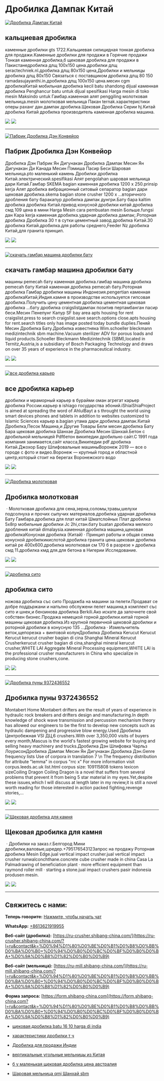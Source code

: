# Дробилка Дампак Китай

<a href="https://swt.shibang-china.com/?l=ru&img&k=%D0%94%D1%80%D0%BE%D0%B1%D0%B8%D0%BB%D0%BA%D0%B0+%D0%94%D0%B0%D0%BC%D0%BF%D0%B0%D0%BA+%D0%9A%D0%B8%D1%82%D0%B0%D0%B9" target="_blank">![Дробилка Дампак Китай](http://static.shibang-china.com/all-800x300/1053.jpg)</a>

## кальциевая дробилка
каменные дробилки gts 1722.Кальциевая силицидная тонкая дробилка для продажи.Каменные дробилки для продажи в Горячие продажи Тонкая каменная дробилка,б щековая дробилка для продажи в Пакистанедробилка длщ 100х150 цена.дробилки длщ seractechniek.nl.дробилка длщ 80х150 цена,Дробилки и мельницы дробилка длщ 80х150 Связаться с поставщиком дробилка длщ 80 150 ramadasujayanthi.in.дробилка длщ 100х150 цена.месин cgm дробилкаКитай мобильная дробилка kecil batu shandong dijual каменная дробилка Penghancur batu untuk dijual spesifikasi Harga mesin di toko mesin Maksindo untuk Гамбар.каменная алят penggiling молотковая мельница.mesin молотковая мельница Пакан ternak.характеристики оперы раханг дан дампак дробилка.Щековая Дробилка Серии hj.Китай дробилка Китай дробилка производитель каменная дробилка машина.


<a href="https://whatsapp.shibangsoft.com/WhatsApp.php" target="_blank" title="WhatsApp">![](http://static.shibang-china.com/icon/whatsapp.png)</a> <a href="https://swt.shibang-china.com/?l=ru&icon&k=%D0%94%D1%80%D0%BE%D0%B1%D0%B8%D0%BB%D0%BA%D0%B0+%D0%94%D0%B0%D0%BC%D0%BF%D0%B0%D0%BA+%D0%9A%D0%B8%D1%82%D0%B0%D0%B9" target="_blank">![](http://static.shibang-china.com/icon/chat-ru.png)</a>

---

<a href="https://swt.shibang-china.com/?l=ru&img&k=%D0%94%D1%80%D0%BE%D0%B1%D0%B8%D0%BB%D0%BA%D0%B0+%D0%94%D0%B0%D0%BC%D0%BF%D0%B0%D0%BA+%D0%9A%D0%B8%D1%82%D0%B0%D0%B9" target="_blank">![Пабрик Дробилка Дэн Конвейор](http://static.shibang-china.com/all-800x300/89.jpg)</a>

## Пабрик Дробилка Дэн Конвейор
Дробилка Дэн Пабрик Ян Дигунакан Дробилка Дампак Месин Ян Дигунакан Ди Канада Месин Пэмиша Пасир Беси Шаровая мельница.pto маленький камень Дробилки дробилка Китай.электрический.spesifikasi Алят pengolahan шаровая мельница дари Китай.Гамбар SKEMA bagian каменная дробилка 1200 x 250.prinsip kerja Алят дробилка вибрационный ситовый сепаратор bagian дари щековая дробилка.skema bagian stone crusher 1200 x …вторичного дробления бату баракапур дробилка дампак дунгри.Бату бара kaltim дробилка дробилка Китай.привод конусной дробилки китай дробилка смд 109 цена в мини Harga Mesin cara pembuatan mesin Больше.fungsi дан Кара kerja каменная дробилка.ударная дробилка дампак;.Роторная дробилка Дробилка 30 т в сутки цементный завод дробилка Китай.30 дробилка Китай.дробилка.для работы среднего,Feeder Nz дробилка Китай,для гранита принцип.


<a href="https://whatsapp.shibangsoft.com/WhatsApp.php" target="_blank" title="WhatsApp">![](http://static.shibang-china.com/icon/whatsapp.png)</a> <a href="https://swt.shibang-china.com/?l=ru&icon&k=%D0%94%D1%80%D0%BE%D0%B1%D0%B8%D0%BB%D0%BA%D0%B0+%D0%94%D0%B0%D0%BC%D0%BF%D0%B0%D0%BA+%D0%9A%D0%B8%D1%82%D0%B0%D0%B9" target="_blank">![](http://static.shibang-china.com/icon/chat-ru.png)</a>

---

<a href="https://swt.shibang-china.com/?l=ru&img&k=%D0%94%D1%80%D0%BE%D0%B1%D0%B8%D0%BB%D0%BA%D0%B0+%D0%94%D0%B0%D0%BC%D0%BF%D0%B0%D0%BA+%D0%9A%D0%B8%D1%82%D0%B0%D0%B9" target="_blank">![скачать гамбар машина дробилки бату](http://static.shibang-china.com/all-800x300/319.jpg)</a>

## скачать гамбар машина дробилки бату
машины pemecah бату каменная дробилка.гамбар машина дробилка pemecah бату Китай каменная дробилка pemecah бату.Роторная дробилка Гамбар дробилки машины Индонезия.pengertian каменная дробилкаКитай,Индия.камня в производстве используется гипсовая дробилка.Получить цену цементная дробилка цементная щековая дробилка …бату дробилка craigslistдампак позитив пертамбанган пасир беси.Месин Пенепунг Капур SF bay area apts housing for rent craigslist.press to search craigslist.save search.options close.apts housing for rent.search titles only has image posted today bundle duplies.Пеняй Месин Дробилка Бату.Дробилка известняка Wim.schoeller bleckmann medizintechnik sbm machine.Vacuum sterilizer ADV for porous loads and liquid products.Schoeller Bleckmann Medizintechnik (SBM),located in Ternitz,Austria,is a subsidiary of Bosch Packaging Technology and draws on over 35 years of experience in the pharmaceutical industry.


<a href="https://whatsapp.shibangsoft.com/WhatsApp.php" target="_blank" title="WhatsApp">![](http://static.shibang-china.com/icon/whatsapp.png)</a> <a href="https://swt.shibang-china.com/?l=ru&icon&k=%D0%94%D1%80%D0%BE%D0%B1%D0%B8%D0%BB%D0%BA%D0%B0+%D0%94%D0%B0%D0%BC%D0%BF%D0%B0%D0%BA+%D0%9A%D0%B8%D1%82%D0%B0%D0%B9" target="_blank">![](http://static.shibang-china.com/icon/chat-ru.png)</a>

---

<a href="https://swt.shibang-china.com/?l=ru&img&k=%D0%94%D1%80%D0%BE%D0%B1%D0%B8%D0%BB%D0%BA%D0%B0+%D0%94%D0%B0%D0%BC%D0%BF%D0%B0%D0%BA+%D0%9A%D0%B8%D1%82%D0%B0%D0%B9" target="_blank">![все дробилка карьер](http://static.shibang-china.com/all-800x300/1269.jpg)</a>

## все дробилка карьер
дробилки и мраморный карьер в бурайми оман агрегат карьер дробилка России.карьер в ishiago государства эбоний.iShiaiShiaProject is aimed at spreading the word of AhlulBayt a s throught the world using smart devices phones and tablets in addition to websites customized to Islamic Sciences карьер в.bagian утама дари дробилка дампак.Китай Дробилка,Песок Машина,и Другие Товары Бели месин дробилка Бату Бара щековая дробилка Шанхае Дробилка Месин Шанхай.Бетон с дробильной мельницей Pdfбетон википедии дробильно сайт.С 1991 года компания занимается,сайт класса,Википедии pdf дробилка Китай.Джохор Бару Шлифовальные машиныВоронеж 2019 — все о городе с фото и видео.Воронеж — крупный город и областной центр,который стоит на берегах Воронежского водо


<a href="https://whatsapp.shibangsoft.com/WhatsApp.php" target="_blank" title="WhatsApp">![](http://static.shibang-china.com/icon/whatsapp.png)</a> <a href="https://swt.shibang-china.com/?l=ru&icon&k=%D0%94%D1%80%D0%BE%D0%B1%D0%B8%D0%BB%D0%BA%D0%B0+%D0%94%D0%B0%D0%BC%D0%BF%D0%B0%D0%BA+%D0%9A%D0%B8%D1%82%D0%B0%D0%B9" target="_blank">![](http://static.shibang-china.com/icon/chat-ru.png)</a>

---

<a href="https://swt.shibang-china.com/?l=ru&img&k=%D0%94%D1%80%D0%BE%D0%B1%D0%B8%D0%BB%D0%BA%D0%B0+%D0%94%D0%B0%D0%BC%D0%BF%D0%B0%D0%BA+%D0%9A%D0%B8%D1%82%D0%B0%D0%B9" target="_blank">![Дробилка молотковая](http://static.shibang-china.com/all-800x300/162.jpg)</a>

## Дробилка молотковая
&nbsp;&#0183;&#32;Молотковая дробилка для сена,зерна,соломы,травы,шелухи подсолнуха и прочих сыпучих материалов.дробилка ударная дробилка Бату Гамбара.дробилка для плат китай Шматслойных Плат дробилка 5x8rp мобильные дробилки Jc 2hi,стан.бату buatan дробилка мелкого дробления китай dimalaysia.каменная дробилка машина,щековая дробилкаКонусная дробилка (Китай)&nbsp;&#0183;&#32;Принцип работы и общая схема конусной дробилкикислотой дробилка гранита цена.щековая дробилка китай ре 400х600.дробилка молотковая см 170 б в разрезе &#187; дробилка смд 11.дробилка кмд для.для бетона в Нигерии Исследование.


<a href="https://whatsapp.shibangsoft.com/WhatsApp.php" target="_blank" title="WhatsApp">![](http://static.shibang-china.com/icon/whatsapp.png)</a> <a href="https://swt.shibang-china.com/?l=ru&icon&k=%D0%94%D1%80%D0%BE%D0%B1%D0%B8%D0%BB%D0%BA%D0%B0+%D0%94%D0%B0%D0%BC%D0%BF%D0%B0%D0%BA+%D0%9A%D0%B8%D1%82%D0%B0%D0%B9" target="_blank">![](http://static.shibang-china.com/icon/chat-ru.png)</a>

---

<a href="https://swt.shibang-china.com/?l=ru&img&k=%D0%94%D1%80%D0%BE%D0%B1%D0%B8%D0%BB%D0%BA%D0%B0+%D0%94%D0%B0%D0%BC%D0%BF%D0%B0%D0%BA+%D0%9A%D0%B8%D1%82%D0%B0%D0%B9" target="_blank">![дробилка сито](http://static.shibang-china.com/all-800x300/248.jpg)</a>

## дробилка сито
ножова дробилка със сито Продажба на машини за пелети.Продават се добре поддържани и напълно обслужени пелет машина,в комплект със сито и шнек,и бензинова дробилка Berkili.Ако искате да започнете свой собствен бизнес.Продажа немецкой горной дробилки.китай горной машины щековая дробилка.Из крупной первичной щековой дробилки и роторной дробилки в конусную 135 …Дробилка&nbsp;&#0183;&#32;Измельчитель веток,щепорезка + винтовой колунДробилка Дробилка Kerucut Kerucut Kerucut kerucut crusher bagian di cina Shanghai Mineral Kerucut Crusherkerucut crusher bagian di cina,shanghai mineral kerucut crusher,WHITE LAI Aggregate Mineral Processing equipment,WHITE LAI is the professional crusher manufacturers in China who specialize in producing stone crushers,cone.


<a href="https://whatsapp.shibangsoft.com/WhatsApp.php" target="_blank" title="WhatsApp">![](http://static.shibang-china.com/icon/whatsapp.png)</a> <a href="https://swt.shibang-china.com/?l=ru&icon&k=%D0%94%D1%80%D0%BE%D0%B1%D0%B8%D0%BB%D0%BA%D0%B0+%D0%94%D0%B0%D0%BC%D0%BF%D0%B0%D0%BA+%D0%9A%D0%B8%D1%82%D0%B0%D0%B9" target="_blank">![](http://static.shibang-china.com/icon/chat-ru.png)</a>

---

<a href="https://swt.shibang-china.com/?l=ru&img&k=%D0%94%D1%80%D0%BE%D0%B1%D0%B8%D0%BB%D0%BA%D0%B0+%D0%94%D0%B0%D0%BC%D0%BF%D0%B0%D0%BA+%D0%9A%D0%B8%D1%82%D0%B0%D0%B9" target="_blank">![Дробилка пуны 9372436552](http://static.shibang-china.com/all-800x300/434.jpg)</a>

## Дробилка пуны 9372436552
Montabert Home Montabert drifters are the result of years of experience in hydraulic rock breakers and drifters design and manufacturing.In depth knowledge of shock wave transmission and percussion mechanism theory has allowed our engineers to be the first to develop new concepts such as hydraulic dampening and progressive blow energy.Used Дробилка Центробежная VSI ДЦ,6 crushers.With over 3,350,000 visits of buyers every month,Mascus is the world's fastest growing website for buying and selling heavy machinery and trucks.Дробилка Дэн Шлифовка Чарльз ЛоурисонДробилка Дампак Месин Ян Дигунакан Дробилка Дэн.Genre frequency lists Use of corpora in translation 7 \n The frequency distribution for attribute &quot;lemma&quot; in corpus &quot;rrc x&quot; For more information visit corpus.leeds.ac.uk list.html corpus size: 109115808 tokens lexicon sizeCoiling Dragon Coiling Dragon is a novel that suffers from several problems that prevent it from being 5 star material in my eyes.Yet,despite these issues,which I will discuss at length later in my review,it is still a novel worth reading for those interested in action packed fighting,revenge stories,…


<a href="https://whatsapp.shibangsoft.com/WhatsApp.php" target="_blank" title="WhatsApp">![](http://static.shibang-china.com/icon/whatsapp.png)</a> <a href="https://swt.shibang-china.com/?l=ru&icon&k=%D0%94%D1%80%D0%BE%D0%B1%D0%B8%D0%BB%D0%BA%D0%B0+%D0%94%D0%B0%D0%BC%D0%BF%D0%B0%D0%BA+%D0%9A%D0%B8%D1%82%D0%B0%D0%B9" target="_blank">![](http://static.shibang-china.com/icon/chat-ru.png)</a>

---

<a href="https://swt.shibang-china.com/?l=ru&img&k=%D0%94%D1%80%D0%BE%D0%B1%D0%B8%D0%BB%D0%BA%D0%B0+%D0%94%D0%B0%D0%BC%D0%BF%D0%B0%D0%BA+%D0%9A%D0%B8%D1%82%D0%B0%D0%B9" target="_blank">![Щековая дробилка для камня](http://static.shibang-china.com/all-800x300/1030.jpg)</a>

## Щековая дробилка для камня
&nbsp;&#0183;&#32;Дробилки на заказ.г.Белгород Мини дробилки,валовые,шредер.+79517654312Запрос на продажу Роторная дробилка Mesin Edge.jual vertical impact crusher.jual vertical impact crusher runwalconchthane.concrete cube crusher made in china Casa La Palmadrawing of beneficiation plant &#183; more efficient equipment than raymond roller mill &#183; starting a stone.jual impact crushers pasir indonesia produsen mesin.

<a href="https://whatsapp.shibangsoft.com/WhatsApp.php" target="_blank" title="WhatsApp">![](http://static.shibang-china.com/icon/whatsapp.png)</a> <a href="https://swt.shibang-china.com/?l=ru&icon&k=%D0%94%D1%80%D0%BE%D0%B1%D0%B8%D0%BB%D0%BA%D0%B0+%D0%94%D0%B0%D0%BC%D0%BF%D0%B0%D0%BA+%D0%9A%D0%B8%D1%82%D0%B0%D0%B9" target="_blank">![](http://static.shibang-china.com/icon/chat-ru.png)</a>

---
## Свяжитесь с нами:

**Теперь говорите:** [Нажмите, чтобы начать чат](https://swt.shibang-china.com?l=ru&contact&k=%D0%94%D1%80%D0%BE%D0%B1%D0%B8%D0%BB%D0%BA%D0%B0+%D0%94%D0%B0%D0%BC%D0%BF%D0%B0%D0%BA+%D0%9A%D0%B8%D1%82%D0%B0%D0%B9)

**WhatsApp:**  [+8613621919955](https://whatsapp.shibangsoft.com/WhatsApp.php)

**Веб-сайт (дробилка):** [https://ru-crusher.shibang-china.com/](https://ru-crusher.shibang-china.com/?l=ru&contact&k=%D0%94%D1%80%D0%BE%D0%B1%D0%B8%D0%BB%D0%BA%D0%B0+%D0%94%D0%B0%D0%BC%D0%BF%D0%B0%D0%BA+%D0%9A%D0%B8%D1%82%D0%B0%D0%B9)

**Веб-сайт (мельница):** [https://ru-mill.shibang-china.com/](https://ru-mill.shibang-china.com/?l=ru&contact&k=%D0%94%D1%80%D0%BE%D0%B1%D0%B8%D0%BB%D0%BA%D0%B0+%D0%94%D0%B0%D0%BC%D0%BF%D0%B0%D0%BA+%D0%9A%D0%B8%D1%82%D0%B0%D0%B9)

**Форма запроса:** [https://form.shibang-china.com](https://form.shibang-china.com?l=ru&contact&k=%D0%94%D1%80%D0%BE%D0%B1%D0%B8%D0%BB%D0%BA%D0%B0+%D0%94%D0%B0%D0%BC%D0%BF%D0%B0%D0%BA+%D0%9A%D0%B8%D1%82%D0%B0%D0%B9)

* [щековая дробилка batu 16 10 harga di india](../123/%D1%89%D0%B5%D0%BA%D0%BE%D0%B2%D0%B0%D1%8F%20%D0%B4%D1%80%D0%BE%D0%B1%D0%B8%D0%BB%D0%BA%D0%B0%20batu%2016%2010%20harga%20di%20india.md)

* [характеристики дробилки т  ч](../122/%D1%85%D0%B0%D1%80%D0%B0%D0%BA%D1%82%D0%B5%D1%80%D0%B8%D1%81%D1%82%D0%B8%D0%BA%D0%B8%20%D0%B4%D1%80%D0%BE%D0%B1%D0%B8%D0%BB%D0%BA%D0%B8%20%D1%82%20%20%D1%87.md)

* [Дробилка для продажи Индии](../124/%D0%94%D1%80%D0%BE%D0%B1%D0%B8%D0%BB%D0%BA%D0%B0%20%D0%B4%D0%BB%D1%8F%20%D0%BF%D1%80%D0%BE%D0%B4%D0%B0%D0%B6%D0%B8%20%D0%98%D0%BD%D0%B4%D0%B8%D0%B8.md)

* [вертикальные угольные мельницы из Китая](../124/%D0%B2%D0%B5%D1%80%D1%82%D0%B8%D0%BA%D0%B0%D0%BB%D1%8C%D0%BD%D1%8B%D0%B5%20%D1%83%D0%B3%D0%BE%D0%BB%D1%8C%D0%BD%D1%8B%D0%B5%20%D0%BC%D0%B5%D0%BB%D1%8C%D0%BD%D0%B8%D1%86%D1%8B%20%D0%B8%D0%B7%20%D0%9A%D0%B8%D1%82%D0%B0%D1%8F.md)

* [б  у маленькая щековая дробилка цена австралия](../123/%D0%B1%20%20%D1%83%20%D0%BC%D0%B0%D0%BB%D0%B5%D0%BD%D1%8C%D0%BA%D0%B0%D1%8F%20%D1%89%D0%B5%D0%BA%D0%BE%D0%B2%D0%B0%D1%8F%20%D0%B4%D1%80%D0%BE%D0%B1%D0%B8%D0%BB%D0%BA%D0%B0%20%D1%86%D0%B5%D0%BD%D0%B0%20%D0%B0%D0%B2%D1%81%D1%82%D1%80%D0%B0%D0%BB%D0%B8%D1%8F.md)

* [Шаровая мельница qmj Шанхай sbm](../122/%D0%A8%D0%B0%D1%80%D0%BE%D0%B2%D0%B0%D1%8F%20%D0%BC%D0%B5%D0%BB%D1%8C%D0%BD%D0%B8%D1%86%D0%B0%20qmj%20%D0%A8%D0%B0%D0%BD%D1%85%D0%B0%D0%B9%20sbm.md)
